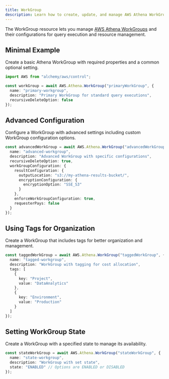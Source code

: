 ```yaml
---
title: WorkGroup
description: Learn how to create, update, and manage AWS Athena WorkGroups using Alchemy Cloud Control.
---
```



The WorkGroup resource lets you manage [AWS Athena WorkGroups](https://docs.aws.amazon.com/athena/latest/userguide/) and their configurations for query execution and resource management.

## Minimal Example

Create a basic Athena WorkGroup with required properties and a common optional setting.

```ts
import AWS from "alchemy/aws/control";

const workGroup = await AWS.Athena.WorkGroup("primaryWorkGroup", {
  name: "primary-workgroup",
  description: "Primary WorkGroup for standard query executions",
  recursiveDeleteOption: false
});
```

## Advanced Configuration

Configure a WorkGroup with advanced settings including custom WorkGroup configuration options.

```ts
const advancedWorkGroup = await AWS.Athena.WorkGroup("advancedWorkGroup", {
  name: "advanced-workgroup",
  description: "Advanced WorkGroup with specific configurations",
  recursiveDeleteOption: true,
  workGroupConfiguration: {
    resultConfiguration: {
      outputLocation: "s3://my-athena-results-bucket/",
      encryptionConfiguration: {
        encryptionOption: "SSE_S3"
      }
    },
    enforceWorkGroupConfiguration: true,
    requesterPays: false
  }
});
```

## Using Tags for Organization

Create a WorkGroup that includes tags for better organization and management.

```ts
const taggedWorkGroup = await AWS.Athena.WorkGroup("taggedWorkGroup", {
  name: "tagged-workgroup",
  description: "WorkGroup with tagging for cost allocation",
  tags: [
    {
      key: "Project",
      value: "DataAnalytics"
    },
    {
      key: "Environment",
      value: "Production"
    }
  ]
});
```

## Setting WorkGroup State

Create a WorkGroup with a specified state to manage its availability.

```ts
const stateWorkGroup = await AWS.Athena.WorkGroup("stateWorkGroup", {
  name: "state-workgroup",
  description: "WorkGroup with set state",
  state: "ENABLED" // Options are ENABLED or DISABLED
});
```
